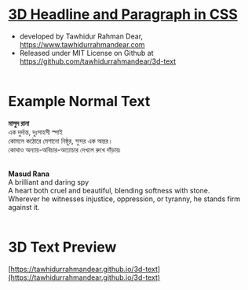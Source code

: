 # [3D Headline and Paragraph in CSS](https://tawhidurrahmandear.github.io/3d-text/) <br>
* developed by Tawhidur Rahman Dear, https://www.tawhidurrahmandear.com <br>
* Released under MIT License on Github at https://github.com/tawhidurrahmandear/3d-text <br><br>

# Example Normal Text <br>

**মাসুদ রানা**
<br>
এক দুর্দান্ত, দুঃসাহসী স্পাই <br>
কোমলে কঠোরে মেশানো নিষ্ঠুর, সুন্দর এক অন্তর। <br>
কোথাও অন্যায়-অবিচার-অত্যাচার দেখলে রুখে দাঁড়ায়৷ <br> <br>

**Masud Rana**
 <br>
A brilliant and daring spy <br>
A heart both cruel and beautiful, blending softness with stone. <br>
Wherever he witnesses injustice, oppression, or tyranny, he stands firm against it. <br><br>

# 3D Text Preview 
[https://tawhidurrahmandear.github.io/3d-text](https://tawhidurrahmandear.github.io/3d-text)
